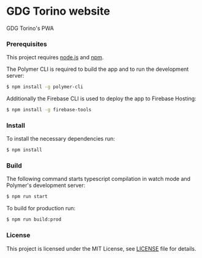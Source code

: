 # GDG Torino website

GDG Torino's PWA

### Prerequisites

This project requires [node.js](https://nodejs.org) and [npm](https://npmjs.org).

The Polymer CLI is required to build the app and to run the development server:

```bash
$ npm install -g polymer-cli
```

Additionally the Firebase CLI is used to deploy the app to Firebase Hosting:

 ```bash
 $ npm install -g firebase-tools
 ```

### Install

To install the necessary dependencies run:

```bash
$ npm install
```

### Build

The following command starts typescript compilation in watch mode and Polymer's development server:

```bash
$ npm run start
```

To build for production run:

```bash
$ npm run build:prod
```

### License

This project is licensed under the MIT License, see [LICENSE](./LICENSE) file for details. 